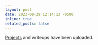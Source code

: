 ```yaml
---
layout: post
date: 2023-08-29 12:14:13 -0500
inline: true
related_posts: false
---
```


[Projects](/projects/) and writeups have been uploaded.
